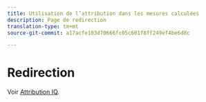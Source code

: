 ```yaml
---
title: Utilisation de l’attribution dans les mesures calculées
description: Page de redirection
translation-type: tm+mt
source-git-commit: a17acfe103d70666fc05c601f8ff249ef4be6d8c

---
```



# Redirection

Voir [Attribution IQ](../c-panels/attribution/attribution.md).
